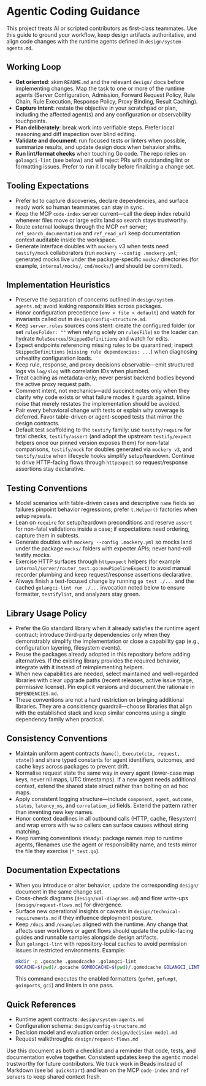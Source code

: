 # Agentic Coding Guidance

This project treats AI or scripted contributors as first-class teammates. Use this guide to ground your workflow, keep design
artifacts authoritative, and align code changes with the runtime agents defined in `design/system-agents.md`.

## Working Loop
- **Get oriented**: skim `README.md` and the relevant `design/` docs before implementing changes. Map the task to one or more of
  the runtime agents (Server Configuration, Admission, Forward Request Policy, Rule Chain, Rule Execution, Response Policy, Proxy
  Binding, Result Caching).
- **Capture intent**: restate the objective in your scratchpad or plan, including the affected agent(s) and any configuration or
  observability touchpoints.
- **Plan deliberately**: break work into verifiable steps. Prefer local reasoning and diff inspection over blind editing.
- **Validate and document**: run focused tests or linters when possible, summarize results, and update design docs when behavior
  shifts.
- **Run lint/format checks** when touching Go code. The repo relies on `golangci-lint` (see below) and will reject PRs with
  outstanding lint or formatting issues. Prefer to run it locally before finalizing a change set.

## Tooling Expectations
- Prefer `bd` to capture discoveries, declare dependencies, and surface ready work so human teammates can stay in sync.
- Keep the MCP `code-index` server current—call the deep index rebuild whenever files move or large edits land so search stays trustworthy.
- Route external lookups through the MCP `ref` server; `ref_search_documentation` and `ref_read_url` keep documentation context auditable inside the workspace.
- Generate interface doubles with `mockery` v3 when tests need `testify/mock` collaborators (run `mockery --config .mockery.yml`; generated mocks live under the package-specific `mocks/` directories (for example, `internal/mocks/`, `cmd/mocks/`) and should be committed).

## Implementation Heuristics
- Preserve the separation of concerns outlined in `design/system-agents.md`; avoid leaking responsibilities across packages.
- Honor configuration precedence (`env > file > default`) and watch for invariants called out in `design/config-structure.md`.
- Keep `server.rules` sources consistent: create the configured folder (or set `rulesFolder: ""` when relying solely on `rulesFile`) so the loader can hydrate `RuleSources`/`SkippedDefinitions` and watch for edits.
- Expect endpoints referencing missing rules to be quarantined; inspect `SkippedDefinitions` (`missing rule dependencies: ...`) when diagnosing unhealthy configuration loads.
- Keep rule, response, and proxy decisions observable—emit structured logs via `log/slog` with correlation IDs when plumbed.
- Treat caching as metadata-only; never persist backend bodies beyond the active proxy request path.
- Comment intent, not mechanics—add succinct notes only when they clarify why code exists or what failure modes it guards
  against. Inline noise that merely restates the implementation should be avoided.
- Pair every behavioral change with tests or explain why coverage is deferred. Favor table-driven or agent-scoped tests that
  mirror the design contracts.
- Default test scaffolding to the `testify` family: use `testify/require` for fatal checks, `testify/assert` (and adopt the upstream `testify/expect` helpers once our pinned version exposes them) for non-fatal comparisons, `testify/mock` for doubles generated via `mockery v3`, and `testify/suite` when lifecycle hooks simplify setup/teardown. Continue to drive HTTP-facing flows through `httpexpect` so request/response assertions stay declarative.

## Testing Conventions
- Model scenarios with table-driven cases and descriptive `name` fields so failures pinpoint behavior regressions; prefer `t.Helper()` factories when setup repeats.
- Lean on `require` for setup/teardown preconditions and reserve `assert` for non-fatal validations inside a case; if expectations need ordering, capture them in subtests.
- Generate doubles with `mockery --config .mockery.yml` so mocks land under the package `mocks/` folders with expecter APIs; never hand-roll testify mocks.
- Exercise HTTP surfaces through `httpexpect` helpers (for example `internal/server/router_test.go:newPipelineExpect`) to avoid manual recorder plumbing and keep request/response assertions declarative.
- Always finish a test-focused change by running `go test ./...` and the cached `golangci-lint run ./...` invocation noted below to ensure formatter, `testifylint`, and analyzers stay green.

## Library Usage Policy
- Prefer the Go standard library when it already satisfies the runtime agent contract; introduce third-party dependencies only when they demonstrably simplify the implementation or close a capability gap (e.g., configuration layering, filesystem events).
- Reuse the packages already adopted in this repository before adding alternatives. If the existing library provides the required behavior, integrate with it instead of reimplementing helpers.
- When new capabilities are needed, select maintained and well-regarded libraries with clear upgrade paths (recent releases, active issue triage, permissive license). Pin explicit versions and document the rationale in `DEPENDENCIES.md`.
- These conventions are not a hard restriction on bringing additional libraries. They are a consistency guardrail—choose libraries that align with the established stack and keep similar concerns using a single dependency family when practical.

## Consistency Conventions
- Maintain uniform agent contracts (`Name()`, `Execute(ctx, request, state)`) and share typed constants for agent identifiers, outcomes, and cache keys across packages to prevent drift.
- Normalise request state the same way in every agent (lower-case map keys, never nil maps, UTC timestamps). If a new agent needs additional context, extend the shared state struct rather than bolting on ad hoc maps.
- Apply consistent logging structure—include `component`, `agent`, `outcome`, `status`, `latency_ms`, and `correlation_id` fields. Extend the pattern rather than inventing new key names.
- Honor context deadlines in all outbound calls (HTTP, cache, filesystem) and wrap errors with `%w` so callers can surface causes without string matching.
- Keep naming conventions steady: package names map to runtime agents, filenames use the agent or responsibility name, and tests mirror the file they exercise (`*_test.go`).

## Documentation Expectations
- When you introduce or alter behavior, update the corresponding `design/` document in the same change set.
- Cross-check diagrams (`design/uml-diagrams.md`) and flow write-ups (`design/request-flows.md`) for divergence.
- Surface new operational insights or caveats in `design/technical-requirements.md` if they influence deployment posture.
- Keep `/docs` and `/examples` aligned with the runtime. Any change that affects user workflows or agent flows should update the
  public-facing guides and runnable samples alongside design artifacts.
- Run `golangci-lint` with repository-local caches to avoid permission issues in restricted environments. Example:
  ```bash
  mkdir -p .gocache .gomodcache .golangci-lint
  GOCACHE=$(pwd)/.gocache GOMODCACHE=$(pwd)/.gomodcache GOLANGCI_LINT_CACHE=$(pwd)/.golangci-lint golangci-lint run ./...
  ```
  This command executes the enabled formatters (`gofmt`, `gofumpt`, `goimports`, `gci`) and linters in one pass.

## Quick References
- Runtime agent contracts: `design/system-agents.md`
- Configuration schema: `design/config-structure.md`
- Decision model and evaluation order: `design/decision-model.md`
- Request walkthroughs: `design/request-flows.md`

Use this document as both a checklist and a reminder that code, tests, and documentation evolve together. Consistent updates keep
the agentic model trustworthy for future contributors.
We track work in Beads instead of Markdown (see `bd quickstart`) and lean on the MCP `code-index` and `ref` servers to keep shared context fresh.

